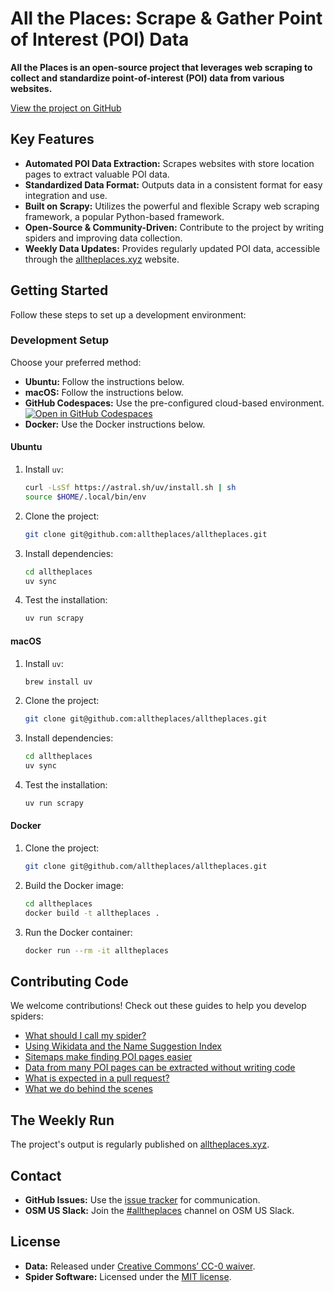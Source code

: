# All the Places: Scrape & Gather Point of Interest (POI) Data

**All the Places is an open-source project that leverages web scraping to collect and standardize point-of-interest (POI) data from various websites.**

[View the project on GitHub](https://github.com/alltheplaces/alltheplaces/)

## Key Features

*   **Automated POI Data Extraction:** Scrapes websites with store location pages to extract valuable POI data.
*   **Standardized Data Format:**  Outputs data in a consistent format for easy integration and use.
*   **Built on Scrapy:** Utilizes the powerful and flexible Scrapy web scraping framework, a popular Python-based framework.
*   **Open-Source & Community-Driven:**  Contribute to the project by writing spiders and improving data collection.
*   **Weekly Data Updates:**  Provides regularly updated POI data, accessible through the [alltheplaces.xyz](https://www.alltheplaces.xyz/) website.

## Getting Started

Follow these steps to set up a development environment:

### Development Setup

Choose your preferred method:

*   **Ubuntu:** Follow the instructions below.
*   **macOS:** Follow the instructions below.
*   **GitHub Codespaces:** Use the pre-configured cloud-based environment.
    [![Open in GitHub Codespaces](https://github.com/codespaces/badge.svg)](https://codespaces.new/alltheplaces/alltheplaces)
*   **Docker:** Use the Docker instructions below.

#### Ubuntu

1.  Install `uv`:

    ```bash
    curl -LsSf https://astral.sh/uv/install.sh | sh
    source $HOME/.local/bin/env
    ```

2.  Clone the project:

    ```bash
    git clone git@github.com:alltheplaces/alltheplaces.git
    ```

3.  Install dependencies:

    ```bash
    cd alltheplaces
    uv sync
    ```

4.  Test the installation:

    ```bash
    uv run scrapy
    ```

#### macOS

1.  Install `uv`:

    ```bash
    brew install uv
    ```

2.  Clone the project:

    ```bash
    git clone git@github.com:alltheplaces/alltheplaces.git
    ```

3.  Install dependencies:

    ```bash
    cd alltheplaces
    uv sync
    ```

4.  Test the installation:

    ```bash
    uv run scrapy
    ```

#### Docker

1.  Clone the project:

    ```bash
    git clone git@github.com/alltheplaces/alltheplaces.git
    ```

2.  Build the Docker image:

    ```bash
    cd alltheplaces
    docker build -t alltheplaces .
    ```

3.  Run the Docker container:

    ```bash
    docker run --rm -it alltheplaces
    ```

## Contributing Code

We welcome contributions!  Check out these guides to help you develop spiders:

*   [What should I call my spider?](docs/SPIDER_NAMING.md)
*   [Using Wikidata and the Name Suggestion Index](docs/WIKIDATA.md)
*   [Sitemaps make finding POI pages easier](docs/SITEMAP.md)
*   [Data from many POI pages can be extracted without writing code](docs/STRUCTURED_DATA.md)
*   [What is expected in a pull request?](docs/PULL_REQUEST.md)
*   [What we do behind the scenes](docs/PIPELINES.md)

## The Weekly Run

The project's output is regularly published on [alltheplaces.xyz](https://www.alltheplaces.xyz/).

## Contact

*   **GitHub Issues:**  Use the [issue tracker](https://github.com/alltheplaces/alltheplaces/issues) for communication.
*   **OSM US Slack:** Join the [#alltheplaces](https://osmus.slack.com/archives/C07EY4Y3M6F) channel on OSM US Slack.

## License

*   **Data:** Released under [Creative Commons’ CC-0 waiver](https://creativecommons.org/publicdomain/zero/1.0/).
*   **Spider Software:** Licensed under the [MIT license](https://github.com/alltheplaces/alltheplaces/blob/master/LICENSE).